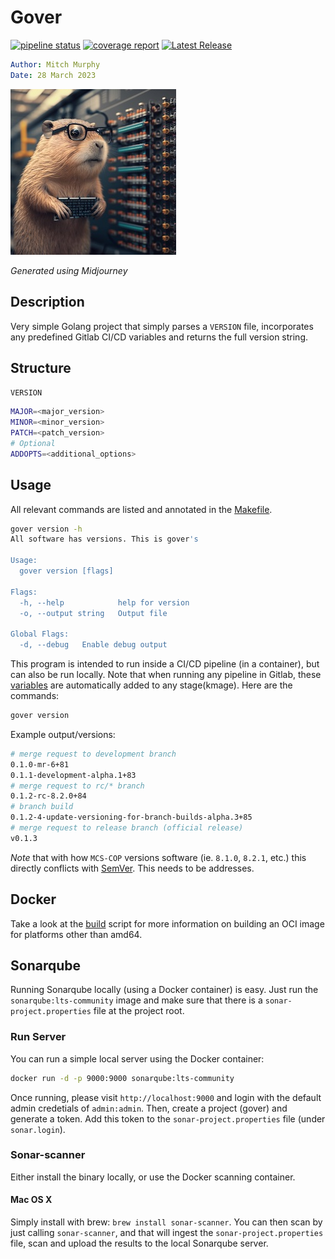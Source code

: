 # Gover

[![pipeline status](https://code.sclzdev.net/ssf/ssf-tools/gover/badges/main/pipeline.svg)](https://code.sclzdev.net/ssf/ssf-tools/gover/-/commits/main) 
[![coverage report](https://code.sclzdev.net/ssf/ssf-tools/gover/badges/main/coverage.svg)](https://code.sclzdev.net/ssf/ssf-tools/gover/-/commits/main) [![Latest Release](https://code.sclzdev.net/ssf/ssf-tools/gover/-/badges/release.svg)](https://code.sclzdev.net/ssf/ssf-tools/gover/-/releases)

```yaml
Author: Mitch Murphy
Date: 28 March 2023
```

![gover gopher](media/gopher-gover.jpg)

_Generated using Midjourney_

## Description

Very simple Golang project that simply parses a `VERSION` file, incorporates any predefined Gitlab CI/CD variables and returns the full version string.  

## Structure

`VERSION`

```bash
MAJOR=<major_version>
MINOR=<minor_version>
PATCH=<patch_version>
# Optional
ADDOPTS=<additional_options>
```

## Usage

All relevant commands are listed and annotated in the [Makefile](Makefile).

```bash
gover version -h
All software has versions. This is gover's

Usage:
  gover version [flags]

Flags:
  -h, --help            help for version
  -o, --output string   Output file

Global Flags:
  -d, --debug   Enable debug output
```

This program is intended to run inside a CI/CD pipeline (in a container), but can also be run locally. Note that when running any pipeline in Gitlab, these [variables](https://docs.gitlab.com/ee/ci/variables/predefined_variables.html) are automatically added to any stage(kmage). Here are the commands:

```bash
gover version
```

Example output/versions: 

```bash
# merge request to development branch
0.1.0-mr-6+81
0.1.1-development-alpha.1+83
# merge request to rc/* branch
0.1.2-rc-8.2.0+84
# branch build
0.1.2-4-update-versioning-for-branch-builds-alpha.3+85
# merge request to release branch (official release)
v0.1.3
```

_Note_ that with how `MCS-COP` versions software (ie. `8.1.0`, `8.2.1`, etc.) this directly conflicts with [SemVer](https://semver.org). This needs to be addresses.

## Docker

Take a look at the [build](build.sh) script for more information on building an OCI image for platforms other than amd64.

## Sonarqube

Running Sonarqube locally (using a Docker container) is easy. Just run the `sonarqube:lts-community` image and make sure that there is a `sonar-project.properties` file at the project root.

### Run Server

You can run a simple local server using the Docker container:

```bash
docker run -d -p 9000:9000 sonarqube:lts-community
```

Once running, please visit `http://localhost:9000` and login with the default admin credetials of `admin:admin`. Then, create a project (gover) and generate a token. Add this token to the `sonar-project.properties` file (under `sonar.login`). 

### Sonar-scanner

Either install the binary locally, or use the Docker scanning container.

#### Mac OS X

Simply install with brew: `brew install sonar-scanner`. You can then scan by just calling `sonar-scanner`, and that will ingest the `sonar-project.properties` file, scan and upload the results to the local Sonarqube server.